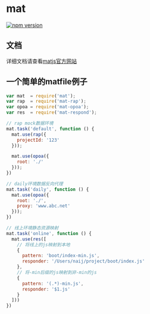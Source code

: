 # mat

[![npm version](https://badge.fury.io/js/mat.svg)](http://badge.fury.io/js/mat)

## 文档

详细文档请查看[matjs官方网站](http://matjs.github.io/)

## 一个简单的matfile例子

```javascript
var mat  = require('mat');
var rap  = require('mat-rap');
var opoa = require('mat-opoa');
var res  = require('mat-respond');

// rap mock数据环境
mat.task('default', function () {
  mat.use(rap({
    projectId: '123'
  }));

  mat.use(opoa({
    root: './'
  }));
})

// daily环境数据反向代理
mat.task('daily', function () {
  mat.use(opoa({
    root: './',
    proxy: 'www.abc.net'
  }));
})

// 线上环境静态资源映射
mat.task('online', function () {
  mat.use(res([
    // 将线上的js映射到本地
    {
      pattern: 'boot/index-min.js',
      responder: '/Users/naij/project/boot/index.js'
    }, 
    // 将-min后缀的js映射到非-min的js
    {
      pattern: '(.*)-min.js',
      responder: '$1.js'
    }
  ]))
})
```